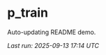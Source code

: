 # p_train

Auto-updating README demo.

<!--START_SECTION:status-->
_Last run: 2025-09-13 17:14 UTC_
<!--END_SECTION:status-->















































































































































































































































































































































































































































































































































































